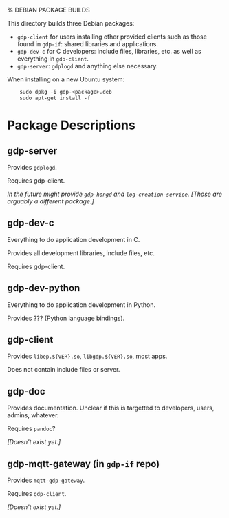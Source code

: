 % DEBIAN PACKAGE BUILDS

This directory builds three Debian packages:

* `gdp-client` for users installing other provided clients such as
  those found in `gdp-if`: shared libraries and applications.
* `gdp-dev-c` for C developers: include files, libraries, etc. as
  well as everything in `gdp-client`.
* `gdp-server`: `gdplogd` and anything else necessary.

When installing on a new Ubuntu system:

```
	sudo dpkg -i gdp-<package>.deb
	sudo apt-get install -f
```


# Package Descriptions

## gdp-server

Provides `gdplogd`.

Requires gdp-client.

_In the future might provide `gdp-hongd` and `log-creation-service`.
[Those are arguably a different package.]_

## gdp-dev-c

Everything to do application development in C.

Provides all development libraries, include files, etc.

Requires gdp-client.


## gdp-dev-python

Everything to do application development in Python.

Provides ??? (Python language bindings).


## gdp-client

Provides `libep.${VER}.so`, `libgdp.${VER}.so`, most apps.

Does not contain include files or server.


## gdp-doc

Provides documentation.  Unclear if this is targetted to developers,
users, admins, whatever.

Requires `pandoc`?

_[Doesn't exist yet.]_


## gdp-mqtt-gateway (in `gdp-if` repo)

Provides `mqtt-gdp-gateway`.

Requires `gdp-client`.

_[Doesn't exist yet.]_
